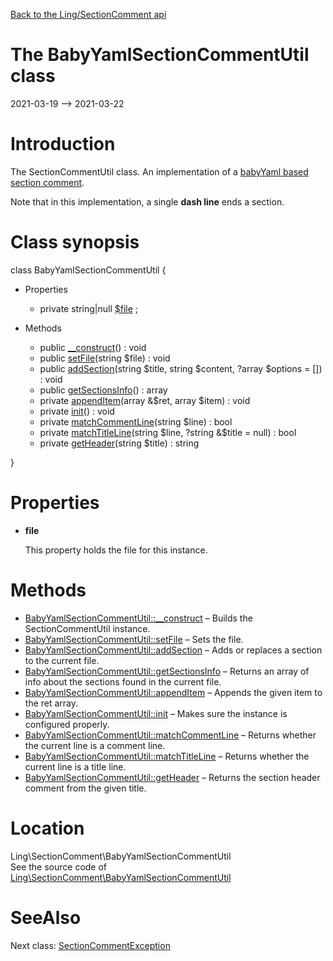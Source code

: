 [Back to the Ling/SectionComment api](https://github.com/lingtalfi/SectionComment/blob/master/doc/api/Ling/SectionComment.md)



The BabyYamlSectionCommentUtil class
================
2021-03-19 --> 2021-03-22






Introduction
============

The SectionCommentUtil class.
An implementation of a [babyYaml based section comment](https://github.com/lingtalfi/TheBar/blob/master/discussions/section-comment.md).


Note that in this implementation, a single **dash line** ends a section.



Class synopsis
==============


class <span class="pl-k">BabyYamlSectionCommentUtil</span>  {

- Properties
    - private string|null [$file](#property-file) ;

- Methods
    - public [__construct](https://github.com/lingtalfi/SectionComment/blob/master/doc/api/Ling/SectionComment/BabyYamlSectionCommentUtil/__construct.md)() : void
    - public [setFile](https://github.com/lingtalfi/SectionComment/blob/master/doc/api/Ling/SectionComment/BabyYamlSectionCommentUtil/setFile.md)(string $file) : void
    - public [addSection](https://github.com/lingtalfi/SectionComment/blob/master/doc/api/Ling/SectionComment/BabyYamlSectionCommentUtil/addSection.md)(string $title, string $content, ?array $options = []) : void
    - public [getSectionsInfo](https://github.com/lingtalfi/SectionComment/blob/master/doc/api/Ling/SectionComment/BabyYamlSectionCommentUtil/getSectionsInfo.md)() : array
    - private [appendItem](https://github.com/lingtalfi/SectionComment/blob/master/doc/api/Ling/SectionComment/BabyYamlSectionCommentUtil/appendItem.md)(array &$ret, array $item) : void
    - private [init](https://github.com/lingtalfi/SectionComment/blob/master/doc/api/Ling/SectionComment/BabyYamlSectionCommentUtil/init.md)() : void
    - private [matchCommentLine](https://github.com/lingtalfi/SectionComment/blob/master/doc/api/Ling/SectionComment/BabyYamlSectionCommentUtil/matchCommentLine.md)(string $line) : bool
    - private [matchTitleLine](https://github.com/lingtalfi/SectionComment/blob/master/doc/api/Ling/SectionComment/BabyYamlSectionCommentUtil/matchTitleLine.md)(string $line, ?string &$title = null) : bool
    - private [getHeader](https://github.com/lingtalfi/SectionComment/blob/master/doc/api/Ling/SectionComment/BabyYamlSectionCommentUtil/getHeader.md)(string $title) : string

}




Properties
=============

- <span id="property-file"><b>file</b></span>

    This property holds the file for this instance.
    
    



Methods
==============

- [BabyYamlSectionCommentUtil::__construct](https://github.com/lingtalfi/SectionComment/blob/master/doc/api/Ling/SectionComment/BabyYamlSectionCommentUtil/__construct.md) &ndash; Builds the SectionCommentUtil instance.
- [BabyYamlSectionCommentUtil::setFile](https://github.com/lingtalfi/SectionComment/blob/master/doc/api/Ling/SectionComment/BabyYamlSectionCommentUtil/setFile.md) &ndash; Sets the file.
- [BabyYamlSectionCommentUtil::addSection](https://github.com/lingtalfi/SectionComment/blob/master/doc/api/Ling/SectionComment/BabyYamlSectionCommentUtil/addSection.md) &ndash; Adds or replaces a section to the current file.
- [BabyYamlSectionCommentUtil::getSectionsInfo](https://github.com/lingtalfi/SectionComment/blob/master/doc/api/Ling/SectionComment/BabyYamlSectionCommentUtil/getSectionsInfo.md) &ndash; Returns an array of info about the sections found in the current file.
- [BabyYamlSectionCommentUtil::appendItem](https://github.com/lingtalfi/SectionComment/blob/master/doc/api/Ling/SectionComment/BabyYamlSectionCommentUtil/appendItem.md) &ndash; Appends the given item to the ret array.
- [BabyYamlSectionCommentUtil::init](https://github.com/lingtalfi/SectionComment/blob/master/doc/api/Ling/SectionComment/BabyYamlSectionCommentUtil/init.md) &ndash; Makes sure the instance is configured properly.
- [BabyYamlSectionCommentUtil::matchCommentLine](https://github.com/lingtalfi/SectionComment/blob/master/doc/api/Ling/SectionComment/BabyYamlSectionCommentUtil/matchCommentLine.md) &ndash; Returns whether the current line is a comment line.
- [BabyYamlSectionCommentUtil::matchTitleLine](https://github.com/lingtalfi/SectionComment/blob/master/doc/api/Ling/SectionComment/BabyYamlSectionCommentUtil/matchTitleLine.md) &ndash; Returns whether the current line is a title line.
- [BabyYamlSectionCommentUtil::getHeader](https://github.com/lingtalfi/SectionComment/blob/master/doc/api/Ling/SectionComment/BabyYamlSectionCommentUtil/getHeader.md) &ndash; Returns the section header comment from the given title.





Location
=============
Ling\SectionComment\BabyYamlSectionCommentUtil<br>
See the source code of [Ling\SectionComment\BabyYamlSectionCommentUtil](https://github.com/lingtalfi/SectionComment/blob/master/BabyYamlSectionCommentUtil.php)



SeeAlso
==============
Next class: [SectionCommentException](https://github.com/lingtalfi/SectionComment/blob/master/doc/api/Ling/SectionComment/Exception/SectionCommentException.md)<br>
